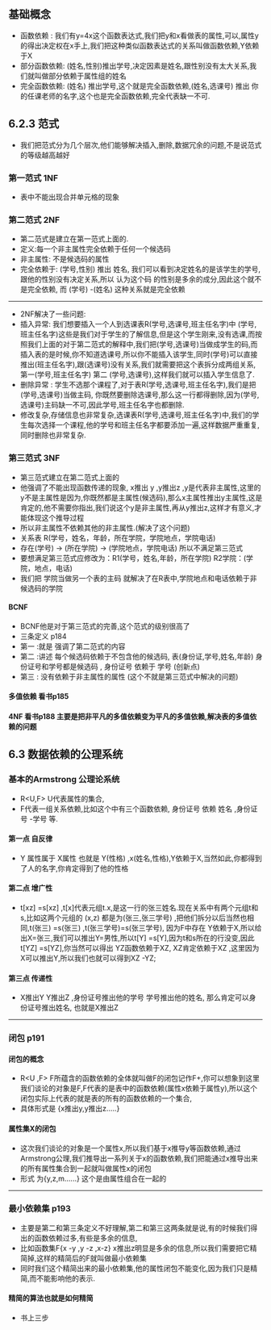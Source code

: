 ## 基础概念
+ 函数依赖 : 我们有y=4x这个函数表达式,我们把y和x看做表的属性,可以,属性y的得出决定权在x手上,我们把这种类似函数表达式的关系叫做函数依赖,Y依赖于X
+ 部分函数依赖: (姓名,性别)推出学号,决定因素是姓名,跟性别没有太大关系,我们就叫做部分依赖于属性组的姓名
+ 完全函数依赖: (姓名) 推出学号,这个就是完全函数依赖,(姓名,选课号) 推出 你的任课老师的名字,这个也是完全函数依赖,完全代表缺一不可.
## 6.2.3 范式
+ 我们把范式分为几个层次,他们能够解决插入,删除,数据冗余的问题,不是说范式的等级越高越好
### 第一范式 1NF
+ 表中不能出现合并单元格的现象

### 第二范式 2NF
+ 第二范式是建立在第一范式上面的.
+ 定义:每一个非主属性完全依赖于任何一个候选码
+ 非主属性: 不是候选码的属性
+ 完全依赖于: (学号,性别) 推出 姓名, 我们可以看到决定姓名的是该学生的学号,跟他的性别没有决定关系,所以 认为这个码 的性别是多余的成分,因此这个就不是完全依赖, 而 (学号) -(姓名)  这种关系就是完全依赖

---
+ 2NF解决了一些问题:
+ 插入异常: 我们想要插入一个人到选课表R(学号,选课号,班主任名字)中 (学号,班主任名字)这些是我们对于学生的了解信息,但是这个学生刚来,没有选课,而按照我们上面的对于第二范式的解释中,我们把(学号,选课号)当做成学生的码,而插入表的是时候,你不知道选课号,所以你不能插入该学生,同时(学号)可以直接推出(班主任名字),跟(选课号)没有关系,我们就需要把这个表拆分成两组关系, 第一(学号,班主任名字) 第二 (学号,选课号),这样我们就可以插入学生信息了.
+ 删除异常 : 学生不选那个课程了,对于表R(学号,选课号,班主任名字),我们是把(学号,选课号)当做主码, 你既然要删除选课号,那么这一行都得删除,因为(学号,选课号)主码缺一不可,因此学号,班主任名字也都删除.
+ 修改复杂,存储信息也非常复杂,选课表R(学号,选课号,班主任名字)中,我们的学生每次选择一个课程,他的学号和班主任名字都要添加一遍,这样数据严重重复,同时删除也非常复杂.


### 第三范式 3NF
+ 第三范式建立在第二范式上面的
+ 他强调了不能出现函数传递的现象, x推出 y ,y推出z  ,y是代表非主属性,这里的y不是主属性是因为,你既然都是主属性(候选码),那么x主属性推出y主属性,这是肯定的,他不需要你指出,我们说这个y是非主属性,再从y推出z,这样才有意义,才能体现这个推导过程
+ 所以非主属性不依赖其他的非主属性.(解决了这个问题)
+ 关系表 R(学号，姓名，年龄，所在学院，学院地点，学院电话)
+ 存在(学号) → (所在学院) → (学院地点，学院电话)  所以不满足第三范式
+ 要想满足第三范式应修改为：R1(学号，姓名,年龄，所在学院) R2学院：(学院，地点，电话)
+ 我们把 学院当做另一个表的主码 就解决了在R表中,学院地点和电话依赖于非候选码的学院

#### BCNF
+ BCNF他是对于第三范式的完善,这个范式的级别很高了
+ 三条定义 p184
+ 第一 :就是 强调了第二范式的内容
+ 第二 :讲述 每个候选码依赖于不包含他的候选码, 表(身份证,学号,姓名,年龄) 身份证号和学号都是候选码 , 身份证号 依赖于 学号 (创新点)
+ 第三 : 没有依赖于非主属性的属性 (这个不就是第三范式中解决的问题)

#### 多值依赖 看书p185
#### 4NF 看书p188 主要是把非平凡的多值依赖变为平凡的多值依赖,解决表的多值依赖的问题
















## 6.3 数据依赖的公理系统
### 基本的Armstrong 公理论系统
+ R<U,F> U代表属性的集合,
+ F代表一组关系依赖,比如这个中有三个函数依赖, 身份证号 依赖 姓名  ,身份证号 -学号 等.
#### 第一点 自反律
+ Y 属性属于 X属性 也就是  Y(性格) ,x(姓名,性格),Y依赖于X,当然如此,你都得到了人的名字,你肯定得到了他的性格
  
#### 第二点 增广性
+ t[xz] =s[xz] ,t[x]代表元组t.x,是这一行的张三姓名.现在关系中有两个元组t和s,比如这两个元组的 (x,z) 都是为(张三,张三学号) ,把他们拆分以后当然也相同,t(张三) =s(张三) ,t(张三学号)=s(张三学号), 因为F中存在 Y依赖于X,所以给出X=张三,我们可以推出Y=男性,所以t[Y] =s[Y],因为t和s所在的行没变,因此t[YZ] =s[YZ],你当然可以得出 YZ函数依赖于XZ, XZ肯定依赖于XZ ,这里因为X可以推出Y,所以我们也就可以得到XZ -YZ;


#### 第三点 传递性
+ X推出Y Y推出Z ,身份证号推出他的学号 学号推出他的姓名, 那么肯定可以身份证号推出姓名, 也就是X推出Z


---

### 闭包 p191
#### 闭包的概念
+ R<U ,F> F所蕴含的函数依赖的全体就叫做F的闭包记作F+,你可以想象到这里我们谈论的对象是F,F代表的是表中的函数依赖(属性x依赖于属性y),所以这个闭包实际上代表的就是表的所有的函数依赖的一个集合,
+ 具体形式是 {x推出y,y推出z.....}
  
#### 属性集X的闭包
+ 这次我们谈论的对象是一个属性x,所以我们基于x推导y等函数依赖,通过Armstrong公理,我们推导出一系列关于x的函数依赖,我们把能通过x推导出来的所有属性集合到一起就叫做属性x的闭包
+ 形式 为{y,z,m......}  这个是由属性组合在一起的



----
### 最小依赖集 p193
+ 主要是第二和第三条定义不好理解,第二和第三这两条就是说,有的时候我们得出的函数依赖过多,有些是多余的信息,
+ 比如函数集F{x -y ,y -z ,x-z} x推出z明显是多余的信息,所以我们需要把它精简掉,这样的精简后的F就叫做最小依赖集
+ 同时我们这个精简出来的最小依赖集,他的属性闭包不能变化,因为我们只是精简,而不能影响他的表示.


#### 精简的算法也就是如何精简
+ 书上三步
